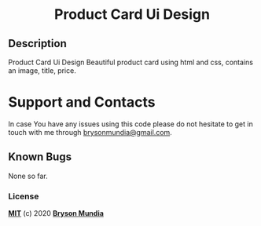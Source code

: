 <h1 align="center">Product Card Ui Design</h1>


## Description
Product Card Ui Design
Beautiful product card using html and css, contains an image, title, price.


# Support and Contacts
In case You have any issues using this code please do not hesitate to get in touch with me through brysonmundia@gmail.com.

## Known Bugs
None so far.


### License
**[MIT](./LICENSE)** (c) 2020 **[Bryson Mundia]()**